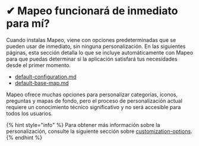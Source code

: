 # ✔ Mapeo funcionará de inmediato para mí?

Cuando instalas Mapeo, viene con opciones predeterminadas que se pueden usar de inmediato, sin ninguna personalización. En las siguientes páginas, esta sección detalla lo que se incluye automáticamente con Mapeo para que puedas determinar si la aplicación satisfará tus necesidades desde el primer momento.

* [default-configuration.md](default-configuration.md "mention")
* [default-base-map.md](default-base-map.md "mention")

Mapeo ofrece muchas opciones para personalizar categorías, íconos, preguntas y mapas de fondo, pero el proceso de personalización actual requiere un conocimiento técnico significativo y no será accesible para todos los usuarios.

{% hint style="info" %}
Para obtener más información sobre la personalización, consulte la siguiente sección sobre [customization-options](../customization-options/ "mention").
{% endhint %}

